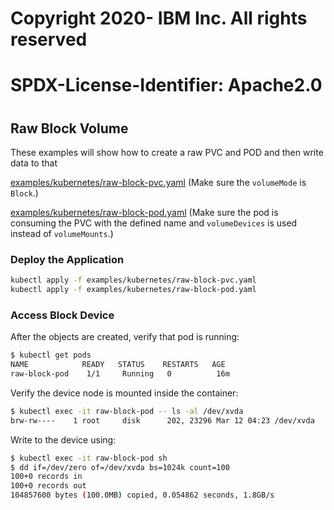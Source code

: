 #
# Copyright 2020- IBM Inc. All rights reserved
# SPDX-License-Identifier: Apache2.0
#

## Raw Block Volume
These examples will show how to create a raw PVC and POD and then write data to that

[examples/kubernetes/raw-block-pvc.yaml](./raw-block-pvc.yaml)
(Make sure the `volumeMode` is `Block`.)

[examples/kubernetes/raw-block-pod.yaml](./raw-block-pod.yaml)
(Make sure the pod is consuming the PVC with the defined name and `volumeDevices` is used instead of `volumeMounts`.)

### Deploy the Application
```sh
kubectl apply -f examples/kubernetes/raw-block-pvc.yaml
kubectl apply -f examples/kubernetes/raw-block-pod.yaml
```

### Access Block Device
After the objects are created, verify that pod is running:

```sh
$ kubectl get pods
NAME   			READY   STATUS    RESTARTS   AGE
raw-block-pod    1/1     Running   0          16m
```
Verify the device node is mounted inside the container:

```sh
$ kubectl exec -it raw-block-pod -- ls -al /dev/xvda
brw-rw----    1 root     disk      202, 23296 Mar 12 04:23 /dev/xvda
```

Write to the device using:

```sh
$ kubectl exec -it raw-block-pod sh
$ dd if=/dev/zero of=/dev/xvda bs=1024k count=100
100+0 records in
100+0 records out
104857600 bytes (100.0MB) copied, 0.054862 seconds, 1.8GB/s
```
